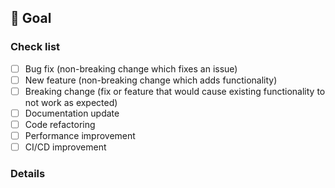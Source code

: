 ## 📝 Goal
<!-- Provide a goal of this PR -->

### Check list
- [ ] Bug fix (non-breaking change which fixes an issue)
- [ ] New feature (non-breaking change which adds functionality)
- [ ] Breaking change (fix or feature that would cause existing functionality to not work as expected)
- [ ] Documentation update
- [ ] Code refactoring
- [ ] Performance improvement
- [ ] CI/CD improvement

### Details
<!-- Add any related details -->
